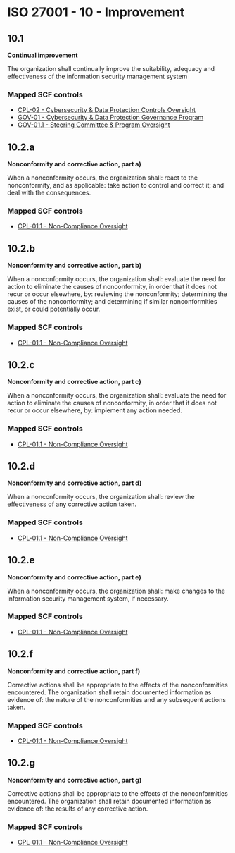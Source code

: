 # ISO 27001 - 10 - Improvement
## 10.1
**Continual improvement**

The organization shall continually improve the suitability, adequacy and effectiveness of the information security management system
### Mapped SCF controls
- [CPL-02 - Cybersecurity & Data Protection Controls Oversight](../scf/cpl-02-cybersecurity&dataprotectioncontrolsoversight.md)
- [GOV-01 - Cybersecurity & Data Protection Governance Program](../scf/gov-01-cybersecurity&dataprotectiongovernanceprogram.md)
- [GOV-01.1 - Steering Committee & Program Oversight](../scf/gov-011-steeringcommittee&programoversight.md)
## 10.2.a
**Nonconformity and corrective action, part a)**

When a nonconformity occurs, the organization shall: react to the nonconformity, and as applicable: take action to control and correct it; and deal with the consequences.
### Mapped SCF controls
- [CPL-01.1 - Non-Compliance Oversight](../scf/cpl-011-non-complianceoversight.md)
## 10.2.b
**Nonconformity and corrective action, part b)**

When a nonconformity occurs, the organization shall: evaluate the need for action to eliminate the causes of nonconformity, in order that it does not recur or occur elsewhere, by: reviewing the nonconformity; determining the causes of the nonconformity; and determining if similar nonconformities exist, or could potentially occur.
### Mapped SCF controls
- [CPL-01.1 - Non-Compliance Oversight](../scf/cpl-011-non-complianceoversight.md)
## 10.2.c
**Nonconformity and corrective action, part c)**

When a nonconformity occurs, the organization shall: evaluate the need for action to eliminate the causes of nonconformity, in order that it does not recur or occur elsewhere, by: implement any action needed.
### Mapped SCF controls
- [CPL-01.1 - Non-Compliance Oversight](../scf/cpl-011-non-complianceoversight.md)
## 10.2.d
**Nonconformity and corrective action, part d)**

When a nonconformity occurs, the organization shall: review the effectiveness of any corrective action taken.
### Mapped SCF controls
- [CPL-01.1 - Non-Compliance Oversight](../scf/cpl-011-non-complianceoversight.md)
## 10.2.e
**Nonconformity and corrective action, part e)**

When a nonconformity occurs, the organization shall: make changes to the information security management system, if necessary.
### Mapped SCF controls
- [CPL-01.1 - Non-Compliance Oversight](../scf/cpl-011-non-complianceoversight.md)
## 10.2.f
**Nonconformity and corrective action, part f)**

Corrective actions shall be appropriate to the effects of the nonconformities encountered. The organization shall retain documented information as evidence of: the nature of the nonconformities and any subsequent actions taken.
### Mapped SCF controls
- [CPL-01.1 - Non-Compliance Oversight](../scf/cpl-011-non-complianceoversight.md)
## 10.2.g
**Nonconformity and corrective action, part g)**

Corrective actions shall be appropriate to the effects of the nonconformities encountered. The organization shall retain documented information as evidence of: the results of any corrective action.
### Mapped SCF controls
- [CPL-01.1 - Non-Compliance Oversight](../scf/cpl-011-non-complianceoversight.md)